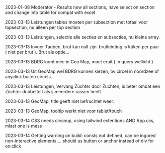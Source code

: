 2023-01-08
    Moderator - Results now all sections, have select on section and change into table for compat with excel

2023-03-13 
    Leistungen tables moeten per subsection met totaal voor topsection, nu alleen per top section

2023-03-13
    Leistungen, selectie alle secties en subsecties, nu kleine array.

2023-03-13
    Invoer Tauben, brut kan null zijn. brutleidting is küken per paar ( niet per brut ). Brut als optie...

2023-03-13
    BDRG komt mee in Geo Map, moet eruit ( in query wellicht )

2023-03-13
    Uit GeoMap wel BDRG kunnen kiezen, bv circel in noordzee of anyclick buiten circels.

2023-03-13
    Leistungen, Vervang Züchter door Zuchten, is beter omdat een Züchter dubbeltelt als ij meerdere rassen heeft

2023-03-13 
    GeoMap, title geeft niet befruchtet weer.

2023-03-13
    GeoMap, tooltip werkt niet voor tablet/touch

2023-03-14
    CSS needs cleanup, using tailwind extentions AND App.css, mlast one is mess

2023-03-14
    Getting warning on build: 
    consts not defined, can be ingored
    non-interactive elements.... should us button or anchor instead of div for on:click

